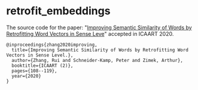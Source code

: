 # retrofit_embeddings

The source code for the paper: "[Improving Semantic Similarity of Words by Retrofitting Word Vectors in Sense Leve](https://www.insticc.org/node/TechnicalProgram/icaart/2020/presentationDetails/89530)" accepted in ICAART 2020.
```
@inproceedings{zhang2020improving,
  title={Improving Semantic Similarity of Words by Retrofitting Word Vectors in Sense Level.},
  author={Zhang, Rui and Schneider-Kamp, Peter and Zimek, Arthur},
  booktitle={ICAART (2)},
  pages={108--119},
  year={2020}
}
```
